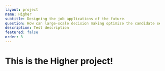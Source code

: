 ```yaml
---
layout: project
name: Higher
subtitle: Designing the job applications of the future.
question: How can large-scale decision making optimize the candidate selection process?
description: Test description
featured: false
order: 3
---
```


<h1>This is the Higher project!</h1>